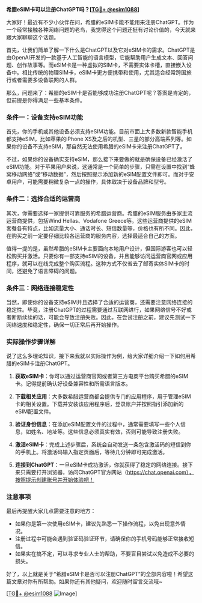 **希腊eSIM卡可以注册ChatGPT吗？[[TG💪+ @esim1088](https://t.me/s/esim1088)]**

大家好！最近有不少小伙伴在问，希腊的eSIM卡能不能用来注册ChatGPT。作为一个经常接触各种网络问题的老鸟，我觉得这个问题还挺有讨论价值的，今天就来跟大家聊聊这个话题。

首先，让我们简单了解一下什么是ChatGPT以及它对eSIM卡的需求。ChatGPT是由OpenAI开发的一款基于人工智能的语言模型，它能帮助用户生成文本、回答问题、创作故事等。而eSIM卡是一种虚拟的SIM卡，不需要实体卡槽，直接嵌入设备中。相比传统的物理SIM卡，eSIM卡更方便携带和使用，尤其适合经常跨国旅行或者需要多设备联网的人群。

那么，问题来了：希腊的eSIM卡是否能够成功注册ChatGPT呢？答案是肯定的，但前提是你得满足一些基本条件。

### 条件一：设备支持eSIM功能

首先，你的手机或其他设备必须支持eSIM功能。目前市面上大多数新款智能手机都支持eSIM，比如苹果的iPhone XS及之后的机型、三星的部分高端系列等。如果你的设备不支持eSIM，那自然无法使用希腊的eSIM卡来注册ChatGPT了。

不过，如果你的设备确实支持eSIM，那么接下来要做的就是确保设备已经激活了eSIM功能。对于苹果用户来说，这通常是一个简单的步骤，只需在设置中找到“蜂窝移动网络”或“移动数据”，然后按照提示添加新的eSIM配置文件即可。而对于安卓用户，可能需要稍微复杂一点的操作，具体取决于设备品牌和型号。

### 条件二：选择合适的运营商

其次，你需要选择一家提供可靠服务的希腊运营商。希腊的eSIM服务由多家主流运营商提供，包括Wind Hellas、Vodafone Greece等。这些运营商提供的eSIM套餐各有特点，比如流量大小、通话时长、短信数量等，价格也有所不同。因此，在购买之前一定要仔细比较各运营商的服务内容，选择最适合自己的方案。

值得一提的是，虽然希腊的eSIM卡主要面向本地用户设计，但国际游客也可以轻松购买并激活。只要你有一部支持eSIM的设备，并且能够访问运营商官网或应用程序，就可以在线完成整个购买流程。这种方式不仅省去了邮寄实体SIM卡的时间，还避免了语言障碍的问题。

### 条件三：网络连接稳定性

当然，即使你的设备支持eSIM并且选择了合适的运营商，还需要注意网络连接的稳定性。毕竟，注册ChatGPT的过程需要通过互联网进行，如果网络信号不好或者断断续续的话，可能会导致注册失败。因此，在尝试注册之前，建议先测试一下网络速度和稳定性，确保一切正常后再开始操作。

### 实际操作步骤详解

说了这么多理论知识，接下来我就以实际操作为例，给大家详细介绍一下如何用希腊的eSIM卡注册ChatGPT。

1. **获取eSIM卡**：你可以通过运营商官网或者第三方电商平台购买希腊的eSIM卡。记得提前确认好设备兼容性和所需语言版本。

2. **下载相关应用**：大多数希腊运营商都会提供专门的应用程序，用于管理eSIM卡的相关设置。下载并安装该应用程序后，登录账户并按照指引添加新的eSIM配置文件。

3. **验证身份信息**：在添加eSIM配置文件的过程中，通常需要填写一些个人信息，如姓名、地址等。这些信息必须真实有效，否则可能导致注册失败。

4. **激活eSIM卡**：完成上述步骤后，系统会自动发送一条包含激活码的短信到你的手机上。将激活码输入指定页面后，等待几分钟即可完成激活。

5. **连接到ChatGPT**：一旦eSIM卡成功激活，你就获得了稳定的网络连接。接下来只需要打开浏览器，访问ChatGPT官方网站（https://chat.openai.com），按照提示创建账号并开始体验吧！

### 注意事项

最后再提醒大家几点需要注意的地方：

- 如果你是第一次使用eSIM卡，建议先熟悉一下操作流程，以免出现意外情况。
- 注册过程中可能会遇到验证码验证环节，请确保你的手机号码能够正常接收短信。
- 如果实在搞不定，可以寻求专业人士的帮助，不要盲目尝试以免造成不必要的损失。

好了，以上就是关于“希腊eSIM卡是否可以注册ChatGPT”的全部内容啦！希望这篇文章对你有所帮助。如果你还有其他疑问，欢迎随时留言交流哦~

[[TG💪+ @esim1088](https://t.me/s/esim1088) ![Image](https://i.postimg.cc/4NQfJmqS/Snipaste-2025-05-13-00-14-12.png)]